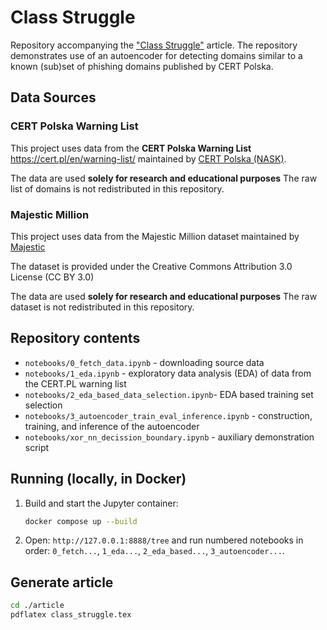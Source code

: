 # Class Struggle

Repository accompanying the ["Class Struggle"](article/class_struggle.pdf)  article.
The repository demonstrates use of an autoencoder for detecting domains similar to a known (sub)set of phishing domains published by CERT Polska.

## Data Sources

### CERT Polska Warning List

This project uses data from the **CERT Polska Warning List** https://cert.pl/en/warning-list/
maintained by [CERT Polska (NASK)](https://cert.pl/en/).

The data are used **solely for research and educational purposes**
The raw list of domains is not redistributed in this repository.


### Majestic Million

This project uses data from the Majestic Million dataset 
maintained by [Majestic](https://majestic.com/reports/majestic-million)

The dataset is provided under the Creative Commons Attribution 3.0 License (CC BY 3.0)

The data are used **solely for research and educational purposes**
The raw dataset is not redistributed in this repository.


## Repository contents
- `notebooks/0_fetch_data.ipynb` - downloading source data
- `notebooks/1_eda.ipynb` - exploratory data analysis (EDA) of data from the CERT.PL warning list
- `notebooks/2_eda_based_data_selection.ipynb`- EDA based training set selection
- `notebooks/3_autoencoder_train_eval_inference.ipynb` - construction, training, and inference of the autoencoder
- `notebooks/xor_nn_decission_boundary.ipynb` - auxiliary demonstration script


## Running (locally, in Docker)
1. Build and start the Jupyter container:
   ```bash
   docker compose up --build
   ```
2. Open: `http://127.0.0.1:8888/tree` and run numbered notebooks in order: `0_fetch...`, `1_eda...`, `2_eda_based...`, `3_autoencoder...`.


## Generate article
```bash
cd ./article
pdflatex class_struggle.tex
```

